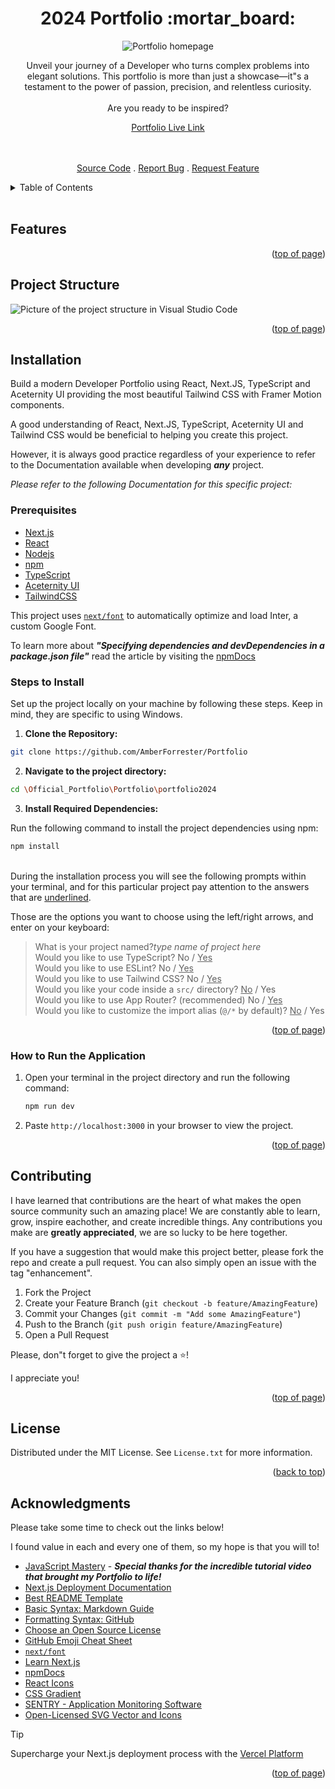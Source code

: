 <a id="readme-top"></a>

<h1 align="center">2024 Portfolio :mortar_board:</h1> 

<div align="center">

<img src="../Portfolio/portfolio2024/public/screenshots/portfolio_1.png" alt="Portfolio homepage">

<p align="center">Unveil your journey of a Developer who turns complex problems into elegant solutions. This portfolio is more than just a showcase—it"s a testament to the power of passion, precision, and relentless curiosity.
<br />
<br /> Are you ready to be inspired?

<a href="https://www.amberforrester.io/">Portfolio Live Link</a>



<br />
<br />
<a href="https://github.com/AmberForrester/Portfolio">Source Code</a>
.
<a href="https://github.com/AmberForrester/Portfolio/issues/new?assignees=&labels=bug&projects=&template=bug-report-%F0%9F%90%9E.md">Report Bug</a>
.
<a href="https://github.com/AmberForrester/Portfolio/issues/new?assignees=&labels=enhancement&projects=&template=feature-request-%F0%9F%9A%80.md">Request Feature</a>
</p>
</div>



<details>
  <summary>Table of Contents</summary>
  <ol>
    <li><a href="#features">Features</a></li>
    <li><a href="#project-structure">Project Structure</a></li>
    <li><a href="#installation">Installation</a></li>
    <li><a href="#steps-to-install">Steps to Install</a></li>
    <li><a href="#how-to-run-the-application">How to Run the Application</a></li>
    <li><a href="#contributing">Contributing</a></li>
    <li><a href="#license">License</a></li>
    <li><a href="#acknowledgments">Acknowledgments</a></li>
  </ol>
</details>
<br />



## Features

<p align="right">(<a href="#readme-top">top of page</a>)</p>



## Project Structure

<img src="/Portfolio/portfolio2024/public/project_structure.png" alt="Picture of the project structure in Visual Studio Code">

<p align="right">(<a href="#readme-top">top of page</a>)</p>



## Installation

Build a modern Developer Portfolio using React, Next.JS, TypeScript and Aceternity UI providing the most beautiful Tailwind CSS with Framer Motion components.  

A good understanding of React, Next.JS, TypeScript, Aceternity UI and Tailwind CSS would be beneficial to helping you create this project. 

However, it is always good practice regardless of your experience to refer to the Documentation available when developing ***any*** project.  

*Please refer to the following Documentation for this specific project:*

### Prerequisites
- [Next.js](https://nextjs.org/)
- [React](https://react.dev/)
- [Nodejs](https://nodejs.org/en)
- [npm](https://www.npmjs.com/)
- [TypeScript](https://www.typescriptlang.org/docs/)
- [Aceternity UI](https://ui.aceternity.com/)
- [TailwindCSS](https://v2.tailwindcss.com/docs/installation)

This project uses [`next/font`](https://nextjs.org/docs/basic-features/font-optimization) to automatically optimize and load Inter, a custom Google Font.

To learn more about ***"Specifying dependencies and devDependencies in a package.json file"*** read the article by visiting the [npmDocs](https://docs.npmjs.com/specifying-dependencies-and-devdependencies-in-a-package-json-file)



### Steps to Install

Set up the project locally on your machine by following these steps. 
Keep in mind, they are specific to using Windows.

1. **Clone the Repository:**
  ```bash
  git clone https://github.com/AmberForrester/Portfolio
  ```

2. **Navigate to the project directory:**
  ```bash
  cd \Official_Portfolio\Portfolio\portfolio2024
  ```

3. **Install Required Dependencies:** 

Run the following command to install the project dependencies using npm:
  ```bash
  npm install
  ```

<br />
During the installation process you will see the following prompts within your terminal, and for this particular project pay attention to the answers that are <ins>underlined</ins>.

Those are the options you want to choose using the left/right arrows, and enter on your keyboard:
> What is your project named?*type name of project here* <br />
> Would you like to use TypeScript? No / <ins>Yes</ins> <br />
> Would you like to use ESLint? No / <ins>Yes</ins> <br />
> Would you like to use Tailwind CSS? No / <ins>Yes</ins><br />
> Would you like your code inside a `src/` directory? <ins>No</ins> / Yes <br />
> Would you like to use App Router? (recommended) No / <ins>Yes</ins> <br />
> Would you like to customize the import alias (`@/*` by default)? <ins>No</ins> / Yes <br />

<p align="right">(<a href="#readme-top">top of page</a>)</p>



### How to Run the Application

1. Open your terminal in the project directory and run the following command: 
   ```bash
   npm run dev
   ```

2. Paste `http://localhost:3000` in your browser to view the project.

<p align="right">(<a href="#readme-top">top of page</a>)</p>



## Contributing

I have learned that contributions are the heart of what makes the open source community such an amazing place! We are constantly able to learn, grow, inspire eachother, and create incredible things. Any contributions you make are **greatly appreciated**, we are so lucky to be here together.

If you have a suggestion that would make this project better, please fork the repo and create a pull request. You can also simply open an issue with the tag "enhancement".

1. Fork the Project
2. Create your Feature Branch (`git checkout -b feature/AmazingFeature`)
3. Commit your Changes (`git commit -m "Add some AmazingFeature"`)
4. Push to the Branch (`git push origin feature/AmazingFeature`)
5. Open a Pull Request

Please, don"t forget to give the project a :star:! 

I appreciate you!

<p align="right">(<a href="#readme-top">top of page</a>)</p>



## License

Distributed under the MIT License. See `License.txt` for more information.

<p align="right">(<a href="#readme-top">back to top</a>)</p>



## Acknowledgments

Please take some time to check out the links below! 

I found value in each and every one of them, so my hope is that you will to!

* [JavaScript Mastery](https://youtu.be/FTH6Dn3AyIQ?si=ILnRQt5gixQkllFU) - ***Special thanks for the incredible tutorial video that brought my Portfolio to life!***
* [Next.js Deployment Documentation](https://nextjs.org/docs/deployment)
* [Best README Template](https://github.com/othneildrew/Best-README-Template)
* [Basic Syntax: Markdown Guide](https://www.markdownguide.org/basic-syntax/#reference-style-links)
* [Formatting Syntax: GitHub](https://docs.github.com/en/get-started/writing-on-github/getting-started-with-writing-and-formatting-on-github/basic-writing-and-formatting-syntax)
* [Choose an Open Source License](https://choosealicense.com)
* [GitHub Emoji Cheat Sheet](https://github.com/ikatyang/emoji-cheat-sheet/blob/master/README.md#animal-bug)
* [`next/font`](https://nextjs.org/docs/basic-features/font-optimization)
* [Learn Next.js](https://nextjs.org/learn)
* [npmDocs](https://docs.npmjs.com/specifying-dependencies-and-devdependencies-in-a-package-json-file)
* [React Icons](https://react-icons.github.io/react-icons/)
* [CSS Gradient](https://cssgradient.io/)
* [SENTRY - Application Monitoring Software](https://sentry.io/)
* [Open-Licensed SVG Vector and Icons](https://www.svgrepo.com/)

> [!TIP]
> Supercharge your Next.js deployment process with the [Vercel Platform](https://vercel.com/new?utm_medium=default-template&filter=next.js&utm_source=create-next-app&utm_campaign=create-next-app-readme)

<p align="right">(<a href="#readme-top">top of page</a>)</p>